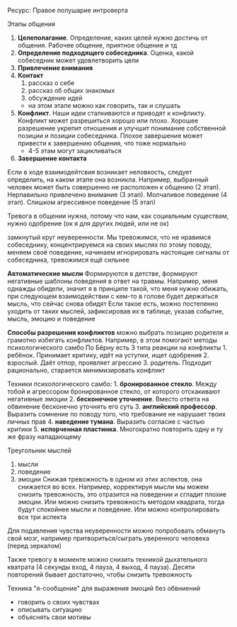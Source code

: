 Ресурс: Правое полушарие интроверта

Этапы общения
1. **Целеполагание**. Определение, каких целей нужно достичь от общения. Рабочее общение, приятное общение и тд
2. **Определение подходящего собеседника**. Оценка, какой собеседник может удовлетворить цели
3. **Привлечение внимания**
4. **Контакт**
	1. рассказ о себе
	2. рассказ об общих знакомых
	3. обсуждение идей
	* на этом этапе можно как говорить, так и слушать
5. **Конфликт**. Наши идеи сталкиваются и приводят к конфликту. Конфликт может разрешиться хорошо или плохо. Хорошее разрешение укрепит отношения и улучшит понимание собственной позиции и позиции собеседника. Плохое завершение может привести к завершению общения, что тоже нормально
	* 4-5 этам могут зацикливаться
6. **Завершение контакта**

Если в ходе взаимодейтсвия возникает неловкость, следует определить, на каком этапе она возникла. Например, выбранный человек может быть совершенно не расположен к общению (2 этап). Нерпавильно привлечено внимание (3 этап). Молчаливое поведение (4 этап). Слишком агрессивное поведение (5 этап)

Тревога в общении нужна, потому что нам, как социальным существам, нужно одобрение (ок я для других людей, или не ок)

замкнутый круг неуверенности. Мы тревожимся, что не нравимся собеседнику, концентрируемся на своих мыслях по этому поводу, меняем своё поведение, начинаем игнорировать настоящие сигналы от собеседника, тревожимся ещё сильнее

**Автоматические мысли**
	Формируются в детстве, формируют негативные шаблоны поведения в ответ на травмы. Например, меня однажды обидели, значит я в принципе такой, что меня нужно обижать, при следующем взаимодействии с кем-то в голове будет держаться мысль, что сейчас снова обидят
	Если такое есть, можно постепенно уходить от таких мыслей, зафиксировав их в таблице, указав событие, мысль, эмоцию и поведение


**Способы разрешения конфликтов**
	можно выбрать позицию родителя и грамотно избегать конфликтов. Например, в этом помогают методы психологического самбо
	По Бёрну есть 3 типа реакции на конфликты
		1. ребёнок. Принимает критику, идёт на уступки, ищет одобрения
		2. взрослый. Даёт отпор, проявляет агрессию
		3. родитель. Подходит рационально, старается минимизировать конфликт
	
Техники психологического самбо:
	1. **бронированное стекло**. Между тобой и агрессором бронированное стекло, от которого отскакивают негативные эмоции
	2. **бесконечное уточнение**. Вместо ответа на обвинение бесконечно уточнять его суть
	3. **английский профессор**. Выразить сомнение по поводу того, что требование не нарушает твоих личных прав
	4. **наведение тумана**. Выразить согласие с частью критики
	5. **испорченная пластинка**. Многократно повторить одну и ту же фразу нападающему


Треугольник мыслей
1. мысли
2. поведение 
3. эмоции
	Снижая тревожность в одном из этих аспектов, она снижается во всех. Например, корректируя мысли мы можем снизить тревожность, это отразится на поведении и сгладит плохие эмоции. Или можно снизить тревожность методом квадрата, тогда будут спокойнее мысли и поведение. Или можно контролировать все три аспекта

Для подавления чувства неуверенности можно попробовать обмануть свой мозг, например притвориться/сыграть уверенного человека (перед зеркалом)

Также тревогу в моменте можно снизить техникой дыхательного кватрата (4 секунды вход, 4 пауза, 4 выход, 4 пауза). Десяти повторений бывает достаточно, чтобы снизить тревожность

Техника "я-сообщение" для выражения эмоций без обвниений 
* говорить о своих чувствах
* описывать ситуацию
* объяснять свои мотивы